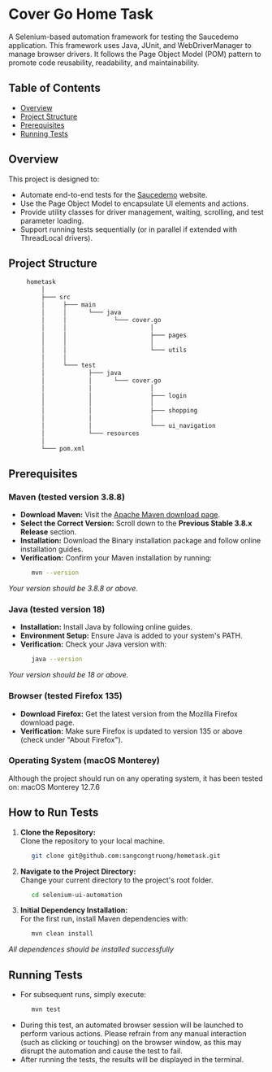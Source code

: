 # Cover Go Home Task

A Selenium-based automation framework for testing the Saucedemo application. This framework uses Java, JUnit, and WebDriverManager to manage browser drivers. It follows the Page Object Model (POM) pattern to promote code reusability, readability, and maintainability.
## Table of Contents
- [Overview](#overview)
- [Project Structure](#project-structure)
- [Prerequisites](#prerequisites)
- [Running Tests](#running-tests)

## Overview
This project is designed to:
- Automate end-to-end tests for the [Saucedemo](https://www.saucedemo.com) website.
- Use the Page Object Model to encapsulate UI elements and actions.
- Provide utility classes for driver management, waiting, scrolling, and test parameter loading.
- Support running tests sequentially (or in parallel if extended with ThreadLocal drivers).

## Project Structure
   ```bash
        hometask
            │
            ├─── src
            │     ├─── main
            │     │      └─── java
            │     │             └─── cover.go
            │     │                       │
            │     │                       ├─── pages
            │     │                       │
            │     │                       └─── utils
            │     │
            │     └─── test
            │            ├─── java
            │            │      └─── cover.go
            │            │                │
            │            │                ├─── login
            │            │                │
            │            │                ├─── shopping
            │            │                │
            │            │                └─── ui_navigation
            │            └─── resources
            │                                
            └─── pom.xml
   ```
## Prerequisites

### Maven (tested version 3.8.8)
- **Download Maven:** Visit the [Apache Maven download page](https://maven.apache.org/download.cgi).
- **Select the Correct Version:** Scroll down to the **Previous Stable 3.8.x Release** section.
- **Installation:** Download the Binary installation package and follow online installation guides.
- **Verification:** Confirm your Maven installation by running:
    ```bash
       mvn --version
*Your version should be 3.8.8 or above.*
### Java (tested version 18)
- **Installation:** Install Java by following online guides.
- **Environment Setup:** Ensure Java is added to your system's PATH.
- **Verification:** Check your Java version with:
    ```bash
       java --version
*Your version should be 18 or above.*

### Browser (tested Firefox 135)
- **Download Firefox:** Get the latest version from the Mozilla Firefox download page.
- **Verification:** Make sure Firefox is updated to version 135 or above (check under "About Firefox").
### Operating System (macOS Monterey)
Although the project should run on any operating system, it has been tested on: macOS Monterey 12.7.6
## How to Run Tests
1. **Clone the Repository:**  
   Clone the repository to your local machine.
   ```bash
      git clone git@github.com:sangcongtruong/hometask.git

2. **Navigate to the Project Directory:**  
   Change your current directory to the project's root folder.
   ```bash
      cd selenium-ui-automation
3. **Initial Dependency Installation:**  
 For the first run, install Maven dependencies with:
     ```bash
        mvn clean install
*All dependences should be installed successfully*

## Running Tests
- For subsequent runs, simply execute:
   ```bash
      mvn test
- During this test, an automated browser session will be launched to perform various actions. Please refrain from any manual interaction (such as clicking or touching) on the browser window, as this may disrupt the automation and cause the test to fail.
- After running the tests, the results will be displayed in the terminal.
